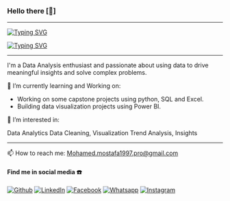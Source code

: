 ### Hello there [👋]

***

[![Typing SVG](https://readme-typing-svg.demolab.com?font=Fira+Code&size=17&pause=1000&center=true&vCenter=true&repeat=false&width=435&lines=I'm+Mohamed+Mostafa+Mohamed)](https://git.io/typing-svg)

 [![Typing SVG](https://readme-typing-svg.demolab.com?font=Fira+Code&size=17&pause=1000&width=435&lines=Python+%7C+SQL+%7C+Power+BI+%7C+Excel+%7CETL;Open+For+Work+%7C+Full-Time+%7C+Freelancing+;Providing+Data-driven+Solutions;For+Business+Growth+)](https://git.io/typing-svg) 
 
 ***
 
  I'm a Data Analysis enthusiast and passionate about using data to drive meaningful insights and solve complex problems.

🔭 I’m currently learning and Working on:

 - Working on some capstone projects using python, SQL and Excel.
 - Building data visualization projects using Power BI.
 

👀 I’m interested in:

 Data Analytics 
 Data Cleaning, Visualization
 Trend Analysis, Insights
 
***

📫 How to reach me:
Mohamed.mostafa1997.pro@gmail.com

 
 
 #### Find me in social media ☎️
[![Github](https://img.icons8.com/ios-filled/30/000000/github.png "Github")](https://github.com/mohamedmostafa1997pro "Github")
[![LinkedIn](https://img.icons8.com/ios-glyphs/30/000000/linkedin.png "LinkedIn")](https://www.linkedin.com/in/mohamedmostafamohamed/ "LinkedIn")
[![Facebook](https://img.icons8.com/ios-filled/30/000000/facebook-new.png "Facebook")](https://www.facebook.com/mohamed.moza.5/)
[![Whatsapp](https://img.icons8.com/ios/30/000000/whatsapp.png "Whatsapp")](https://wa.me/201002371168?text=Hello)
[![Instagram](https://img.icons8.com/ios/30/000000/instagram.png "Instagram")](https://www.instagram.com/mohamedmozax/)
